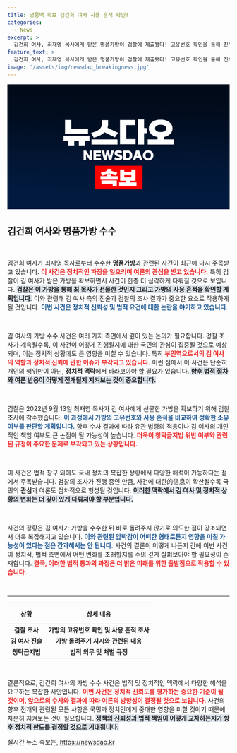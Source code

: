 ```yaml
---
title: 명품백 확보 김건희 여사 사용 흔적 확인!
categories:
  - News
excerpt: >
  김건희 여사, 최재영 목사에게 받은 명품가방이 검찰에 제출됐다! 고유번호 확인을 통해 진위 파악에 나선 검찰, 기막힌 진술과 함께 경과를 분석 중. 청탁금지법의 맹점이 드러나며 이 사건의 향방이 주목받고 있다!
feature_text: >
  김건희 여사, 최재영 목사에게 받은 명품가방이 검찰에 제출됐다! 고유번호 확인을 통해 진위 파악에 나선 검찰, 기막힌 진술과 함께 경과를 분석 중. 청탁금지법의 맹점이 드러나며 이 사건의 향방이 주목받고 있다!
image: '/assets/img/newsdao_breakingnews.jpg'
---
```


<p><img src="/assets/img/newsdao_breakingnews.jpg" alt="pcversion 속보" /></p>

<h2 data-ke-size="size26">김건희 여사와 명품가방 수수</h2>

<p data-ke-size="size16">&nbsp;</p>

<p>김건희 여사가 최재영 목사로부터 수수한 <strong>명품가방</strong>과 관련된 사건이 최근에 다시 주목받고 있습니다. <b><span style="color: #ee2323;">이 사건은 정치적인 파장을 일으키며 여론의 관심을 받고 있습니다.</span></b> 특히 검찰이 김 여사가 받은 가방을 확보하면서 사건이 한층 더 심각하게 다뤄질 것으로 보입니다. <b><span style="background-color: #21538527;">검찰은 이 가방을 통해 최 목사가 선물한 것인지 그리고 가방의 사용 흔적을 확인할 계획입니다.</span></b> 이와 관련해 김 여사 측의 진술과 검찰의 조사 결과가 중요한 요소로 작용하게 될 것입니다. <b><span style="color: #1a5490;">이번 사건은 정치적 신뢰성 및 법적 요건에 대한 논란을 야기하고 있습니다.</span></b></p>

<p data-ke-size="size16">&nbsp;</p>

<p>김 여사의 가방 수수 사건은 여러 가지 측면에서 깊이 있는 논의가 필요합니다. 경찰 조사가 계속될수록, 이 사건이 어떻게 진행될지에 대한 국민의 관심이 집중될 것으로 예상되며, 이는 정치적 상황에도 큰 영향을 미칠 수 있습니다. 특히 <b><span style="color: #ee2323;">부인역으로서의 김 여사의 역할과 정치적 신뢰에 관한 이슈가 부각되고 있습니다.</span></b> 이런 점에서 이 사건은 단순히 개인의 행위만이 아닌, <strong>정치적 맥락</strong>에서 바라보아야 할 필요가 있습니다. <b><span style="background-color: #21538527;">향후 법적 절차와 여론 반응이 어떻게 전개될지 지켜보는 것이 중요합니다.</span></b> </p>

<p data-ke-size="size16">&nbsp;</p>

<p>검찰은 2022년 9월 13일 최재영 목사가 김 여사에게 선물한 가방을 확보하기 위해 검찰 조사에 착수했습니다. <b><span style="color: #1a5490;">이 과정에서 가방의 고유번호와 사용 흔적을 비교하여 정확한 소유 여부를 판단할 계획입니다.</span></b> 향후 수사 결과에 따라 유관 법령의 적용이나 김 여사의 개인적인 책임 여부도 큰 논점이 될 가능성이 높습니다. <b><span style="color: #ee2323;">더욱이 청탁금지법 위반 여부와 관련된 규정이 주요한 문제로 부각되고 있는 상황입니다.</span></b> </p>

<p data-ke-size="size16">&nbsp;</p>

<p>이 사건은 법적 창구 외에도 국내 정치의 복잡한 상황에서 다양한 해석이 가능하다는 점에서 주목받습니다. 검찰의 조사가 진행 중인 만큼, 사건에 대한的信息이 확산될수록 국민의 <strong>관심</strong>과 여론도 점차적으로 형성될 것입니다. <b><span style="background-color: #21538527;">이러한 맥락에서 김 여사 및 정치적 상황의 변화는 더 깊이 있게 다뤄져야 할 부분입니다.</span></b> </p>

<p data-ke-size="size16">&nbsp;</p>

<p>사건의 정황은 김 여사가 가방을 수수한 뒤 바로 돌려주지 않기로 의도한 점이 강조되면서 더욱 복잡해지고 있습니다. <b><span style="color: #1a5490;">이와 관련된 압박감이 어떠한 형태로든지 영향을 미칠 가능성이 있다는 점은 간과해서는 안 됩니다.</span></b> 사건의 결론이 어떻게 나든지 간에 이번 사건이 정치적, 법적 측면에서 어떤 변화를 초래할지를 주의 깊게 살펴보아야 할 필요성이 존재합니다. <b><span style="color: #ee2323;">결국, 이러한 법적 통과의 과정은 더 밝은 미래를 위한 출발점으로 작용할 수 있습니다.</span></b></p>

<p data-ke-size="size16">&nbsp;</p>

<hr/>

<table style="width: 100%; border-collapse: collapse;">
    <thead>
        <tr>
            <th style="text-align: center; height: 40px;">상황</th>
            <th style="text-align: center; height: 40px;">상세 내용</th>
        </tr>
    </thead>
    <tbody>
        <tr>
            <td style="text-align: center; height: 20px;"><b>검찰 조사</b></td>
            <td style="text-align: center; height: 20px;"><b>가방의 고유번호 확인 및 사용 흔적 조사</b></td>
        </tr>
        <tr>
            <td style="text-align: center; height: 20px;"><b>김 여사 진술</b></td>
            <td style="text-align: center; height: 20px;"><b>가방 돌려주기 지시와 관련된 내용</b></td>
        </tr>
        <tr>
            <td style="text-align: center; height: 20px;"><b>청탁금지법</b></td>
            <td style="text-align: center; height: 20px;"><b>법적 의무 및 처벌 규정</b></td>
        </tr>
    </tbody>
</table>

<p data-ke-size="size16">&nbsp;</p>

<p>결론적으로, 김건희 여사의 가방 수수 사건은 법적 및 정치적인 맥락에서 다양한 해석을 요구하는 복잡한 사안입니다. <b><span style="color: #ee2323;">이번 사건은 정치적 신뢰도를 평가하는 중요한 기준이 될 것이며, 앞으로의 수사와 결과에 따라 여론의 방향성이 결정될 것으로 보입니다.</span></b> 사건의 향후 전개와 관련된 모든 사항은 국민과 정치인에게 중대한 영향을 미칠 것이기 때문에 차분히 지켜보는 것이 필요합니다. <b><span style="background-color: #21538527;">정책의 신뢰성과 법적 책임이 어떻게 교차하는지가 향후 정치적 판도를 결정할 것으로 기대됩니다.</span></b></p>
실시간 뉴스 속보는, <a href="https://newsdao.kr" rel="dofollow">https://newsdao.kr</a>


